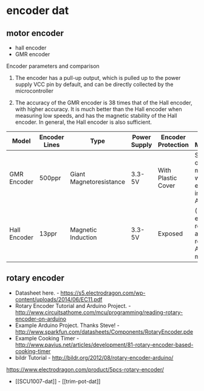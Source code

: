 
# encoder dat 

## motor encoder 

- hall encoder 
- GMR encoder 

Encoder parameters and comparison

1. The encoder has a pull-up output, which is pulled up to the power supply VCC pin by default, and can be directly collected by the microcontroller
   
2. The accuracy of the GMR encoder is 38 times that of the Hall encoder, with higher accuracy. It is much better than the Hall encoder when measuring low speeds, and has the magnetic stability of the Hall encoder. In general, the Hall encoder is also sufficient.


| Model          | Encoder Lines | Type             | Power Supply | Encoder Protection | Compatible Microcontrollers                                  |
| -------------- | ------------- | ---------------- | ------------ | ------------------ | ------------------------------------------------------------ |
| GMR Encoder    | 500ppr        | Giant Magnetoresistance | 3.3-5V       | With Plastic Cover | STM32 and other microcontrollers with hardware encoder interfaces, Arduino | 51 and others not available |
| Hall Encoder   | 13ppr         | Magnetic Induction | 3.3-5V       | Exposed          | (Magnetic encoders are relatively stable and do not require a cover) Almost all microcontrollers |

## rotary encoder

- Datasheet here. - https://s5.electrodragon.com/wp-content/uploads/2014/06/EC11.pdf
- Rotary Encoder Tutorial and Arduino Project. - http://www.circuitsathome.com/mcu/programming/reading-rotary-encoder-on-arduino
- Example Arduino Project. Thanks Steve! - http://www.sparkfun.com/datasheets/Components/RotaryEncoder.pde
- Example Cooking Timer - http://www.pavius.net/articles/development/81-rotary-encoder-based-cooking-timer
- bildr Tutorial - http://bildr.org/2012/08/rotary-encoder-arduino/

https://www.electrodragon.com/product/5pcs-rotary-encoder/

- [[SCU1007-dat]] - [[trim-pot-dat]]